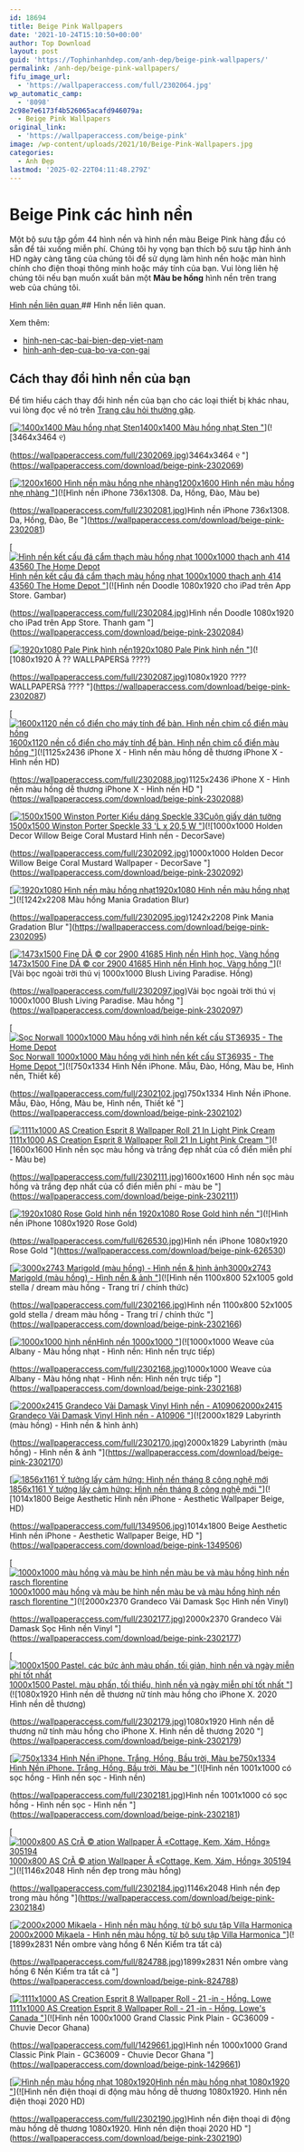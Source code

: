 ```yaml
---
id: 18694
title: Beige Pink Wallpapers
date: '2021-10-24T15:10:50+00:00'
author: Top Download
layout: post
guid: 'https://Tophinhanhdep.com/anh-dep/beige-pink-wallpapers/'
permalink: /anh-dep/beige-pink-wallpapers/
fifu_image_url:
  - 'https://wallpaperaccess.com/full/2302064.jpg'
wp_automatic_camp:
  - '8098'
2c98e7e6173f4b526065acafd946079a:
  - Beige Pink Wallpapers
original_link:
  - 'https://wallpaperaccess.com/beige-pink'
image: /wp-content/uploads/2021/10/Beige-Pink-Wallpapers.jpg
categories:
  - Ảnh Đẹp
lastmod: '2025-02-22T04:11:48.279Z'
---
```

# Beige Pink các hình nền

Một bộ sưu tập gồm 44 hình nền và hình nền màu Beige Pink hàng đầu có sẵn để tải xuống miễn phí. Chúng tôi hy vọng bạn thích bộ sưu tập hình ảnh HD ngày càng tăng của chúng tôi để sử dụng làm hình nền hoặc màn hình chính cho điện thoại thông minh hoặc máy tính của bạn. Vui lòng liên hệ chúng tôi nếu bạn muốn xuất bản một **Màu be hồng** hình nền trên trang web của chúng tôi.

[Hình nền liên quan ](#related) ## Hình nền liên quan.

   
 Xem thêm:

   
- [hinh-nen-cac-bai-bien-dep-viet-nam](https://tophinhanhdep.com/anh-dep/hinh-nen-cac-bai-bien-dep-viet-nam/)
- [hinh-anh-dep-cua-bo-va-con-gai](https://tophinhanhdep.com/hinh-anh-de-thuong/hinh-anh-dep-cua-bo-va-con-gai/)

## Cách thay đổi hình nền của bạn

Để tìm hiểu cách thay đổi hình nền của bạn cho các loại thiết bị khác nhau, vui lòng đọc về nó trên [Trang câu hỏi thường gặp](https://tophinhanhdep.com/faq/).

  
[[![1400x1400 Màu hồng nhạt Sten](https://wallpaperaccess.com/full/2302064.jpg)1400x1400 Màu hồng nhạt Sten "](https://wallpaperaccess.com/download/beige-pink-2302064)](![3464x3464 ୧)

(https://wallpaperaccess.com/full/2302069.jpg)3464x3464 ୧ "](https://wallpaperaccess.com/download/beige-pink-2302069)

[[![1200x1600 Hình nền màu hồng nhẹ nhàng](https://wallpaperaccess.com/full/1457560.jpg)1200x1600 Hình nền màu hồng nhẹ nhàng "](https://wallpaperaccess.com/download/beige-pink-1457560)](![Hình nền iPhone 736x1308.  Da, Hồng, Đào, Màu be)

(https://wallpaperaccess.com/full/2302081.jpg)Hình nền iPhone 736x1308. Da, Hồng, Đào, Be "](https://wallpaperaccess.com/download/beige-pink-2302081)

[[![Hình nền kết cấu đá cẩm thạch màu hồng nhạt 1000x1000 thạch anh 414 43560 The Home Depot](https://wallpaperaccess.com/full/777536.jpg)Hình nền kết cấu đá cẩm thạch màu hồng nhạt 1000x1000 thạch anh 414 43560 The Home Depot "](https://wallpaperaccess.com/download/beige-pink-777536)](![Hình nền Doodle 1080x1920 cho iPad trên App Store.  Gambar)

(https://wallpaperaccess.com/full/2302084.jpg)Hình nền Doodle 1080x1920 cho iPad trên App Store. Thanh gam "](https://wallpaperaccess.com/download/beige-pink-2302084)

[[![1920x1080 Pale Pink hình nền](https://wallpaperaccess.com/full/1457587.jpg)1920x1080 Pale Pink hình nền "](https://wallpaperaccess.com/download/beige-pink-1457587)](![1080x1920 Â ?? WALLPAPERSâ ????)

(https://wallpaperaccess.com/full/2302087.jpg)1080x1920 ???? WALLPAPERSâ ???? "](https://wallpaperaccess.com/download/beige-pink-2302087)

[[![1600x1120 nền cổ điển cho máy tính để bàn.  Hình nền chim cổ điển màu hồng](https://wallpaperaccess.com/full/47940.jpg)1600x1120 nền cổ điển cho máy tính để bàn. Hình nền chim cổ điển màu hồng "](https://wallpaperaccess.com/download/beige-pink-47940)](![1125x2436 iPhone X - Hình nền màu hồng dễ thương iPhone X - Hình nền HD)

(https://wallpaperaccess.com/full/2302088.jpg)1125x2436 iPhone X - Hình nền màu hồng dễ thương iPhone X - Hình nền HD "](https://wallpaperaccess.com/download/beige-pink-2302088)

[[![1500x1500 Winston Porter Kiểu dáng Speckle 33](https://wallpaperaccess.com/full/2302089.jpg)Cuộn giấy dán tường 1500x1500 Winston Porter Speckle 33 'L x 20,5 W "](https://wallpaperaccess.com/download/beige-pink-2302089)](![1000x1000 Holden Decor Willow Beige Coral Mustard Hình nền - DecorSave)

(https://wallpaperaccess.com/full/2302092.jpg)1000x1000 Holden Decor Willow Beige Coral Mustard Wallpaper - DecorSave "](https://wallpaperaccess.com/download/beige-pink-2302092)

[[![1920x1080 Hình nền màu hồng nhạt](https://wallpaperaccess.com/full/2302094.jpg)1920x1080 Hình nền màu hồng nhạt "](https://wallpaperaccess.com/download/beige-pink-2302094)](![1242x2208 Màu hồng Mania Gradation Blur)

(https://wallpaperaccess.com/full/2302095.jpg)1242x2208 Pink Mania Gradation Blur "](https://wallpaperaccess.com/download/beige-pink-2302095)

[[![1473x1500 Fine DÃ © cor 2900 41685 Hình nền Hình học, Vàng hồng](https://wallpaperaccess.com/full/2302096.jpg)1473x1500 Fine DÃ © cor 2900 41685 Hình nền Hình học, Vàng hồng "](https://wallpaperaccess.com/download/beige-pink-2302096)](![Vải bọc ngoài trời thú vị 1000x1000 Blush Living Paradise.  Hồng)

(https://wallpaperaccess.com/full/2302097.jpg)Vải bọc ngoài trời thú vị 1000x1000 Blush Living Paradise. Màu hồng "](https://wallpaperaccess.com/download/beige-pink-2302097)

[[![Sọc Norwall 1000x1000 Màu hồng với hình nền kết cấu ST36935 - The Home Depot](https://wallpaperaccess.com/full/2302100.jpg)Sọc Norwall 1000x1000 Màu hồng với hình nền kết cấu ST36935 - The Home Depot "](https://wallpaperaccess.com/download/beige-pink-2302100)](![750x1334 Hình Nền iPhone.  Mẫu, Đào, Hồng, Màu be, Hình nền, Thiết kế)

(https://wallpaperaccess.com/full/2302102.jpg)750x1334 Hình Nền iPhone. Mẫu, Đào, Hồng, Màu be, Hình nền, Thiết kế "](https://wallpaperaccess.com/download/beige-pink-2302102)

[[![1111x1000 AS Creation Esprit 8 Wallpaper Roll 21 In Light Pink Cream](https://wallpaperaccess.com/full/2302103.jpg)1111x1000 AS Creation Esprit 8 Wallpaper Roll 21 In Light Pink Cream "](https://wallpaperaccess.com/download/beige-pink-2302103)](![1600x1600 Hình nền sọc màu hồng và trắng đẹp nhất của cổ điển miễn phí - Màu be)

(https://wallpaperaccess.com/full/2302111.jpg)1600x1600 Hình nền sọc màu hồng và trắng đẹp nhất của cổ điển miễn phí - màu be "](https://wallpaperaccess.com/download/beige-pink-2302111)

[[![1920x1080 Rose Gold hình nền](https://wallpaperaccess.com/full/764300.jpg) 1920x1080 Rose Gold hình nền "](https://wallpaperaccess.com/download/beige-pink-764300)](![Hình nền iPhone 1080x1920 Rose Gold)

(https://wallpaperaccess.com/full/626530.jpg)Hình nền iPhone 1080x1920 Rose Gold "](https://wallpaperaccess.com/download/beige-pink-626530)

[[![3000x2743 Marigold (màu hồng) - Hình nền & hình ảnh](https://wallpaperaccess.com/full/2302165.jpg)3000x2743 Marigold (màu hồng) - Hình nền &amp; ảnh "](https://wallpaperaccess.com/download/beige-pink-2302165)](![Hình nền 1100x800 52x1005 gold stella / dream màu hồng - Trang trí / chính thức)

(https://wallpaperaccess.com/full/2302166.jpg)Hình nền 1100x800 52x1005 gold stella / dream màu hồng - Trang trí / chính thức "](https://wallpaperaccess.com/download/beige-pink-2302166)

[[![1000x1000 hình nền](https://wallpaperaccess.com/full/2022348.jpg)Hình nền 1000x1000 "](https://wallpaperaccess.com/download/beige-pink-2022348)](![1000x1000 Weave của Albany - Màu hồng nhạt - Hình nền: Hình nền trực tiếp)

(https://wallpaperaccess.com/full/2302168.jpg)1000x1000 Weave của Albany - Màu hồng nhạt - Hình nền: Hình nền trực tiếp "](https://wallpaperaccess.com/download/beige-pink-2302168)

[[![2000x2415 Grandeco Vải Damask Vinyl Hình nền - A10906](https://wallpaperaccess.com/full/1659775.jpg)2000x2415 Grandeco Vải Damask Vinyl Hình nền - A10906 "](https://wallpaperaccess.com/download/beige-pink-1659775)](![2000x1829 Labyrinth (màu hồng) - Hình nền & hình ảnh)

(https://wallpaperaccess.com/full/2302170.jpg)2000x1829 Labyrinth (màu hồng) - Hình nền &amp; ảnh "](https://wallpaperaccess.com/download/beige-pink-2302170)

[[![1856x1161 Ý tưởng lấy cảm hứng: Hình nền tháng 8 công nghệ mới](https://wallpaperaccess.com/full/971893.jpg)1856x1161 Ý tưởng lấy cảm hứng: Hình nền tháng 8 công nghệ mới "](https://wallpaperaccess.com/download/beige-pink-971893)](![1014x1800 Beige Aesthetic Hình nền iPhone - Aesthetic Wallpaper Beige, HD)

(https://wallpaperaccess.com/full/1349506.jpg)1014x1800 Beige Aesthetic Hình nền iPhone - Aesthetic Wallpaper Beige, HD "](https://wallpaperaccess.com/download/beige-pink-1349506)

[[![1000x1000 màu hồng và màu be hình nền màu be và màu hồng hình nền rasch florentine](https://wallpaperaccess.com/full/2302174.jpg)1000x1000 màu hồng và màu be hình nền màu be và màu hồng hình nền rasch florentine "](https://wallpaperaccess.com/download/beige-pink-2302174)](![2000x2370 Grandeco Vải Damask Sọc Hình nền Vinyl)

(https://wallpaperaccess.com/full/2302177.jpg)2000x2370 Grandeco Vải Damask Sọc Hình nền Vinyl "](https://wallpaperaccess.com/download/beige-pink-2302177)

[[![1000x1500 Pastel.  các bức ảnh màu phấn, tối giản, hình nền và ngày miễn phí tốt nhất](https://wallpaperaccess.com/full/2302178.jpg)1000x1500 Pastel. màu phấn, tối thiểu, hình nền và ngày miễn phí tốt nhất "](https://wallpaperaccess.com/download/beige-pink-2302178)](![1080x1920 Hình nền dễ thương nữ tính màu hồng cho iPhone X. 2020 Hình nền dễ thương)

(https://wallpaperaccess.com/full/2302179.jpg)1080x1920 Hình nền dễ thương nữ tính màu hồng cho iPhone X. Hình nền dễ thương 2020 "](https://wallpaperaccess.com/download/beige-pink-2302179)

[[![750x1334 Hình Nền iPhone.  Trắng, Hồng, Bầu trời, Màu be](https://wallpaperaccess.com/full/2302180.jpg)750x1334 Hình Nền iPhone. Trắng, Hồng, Bầu trời, Màu be "](https://wallpaperaccess.com/download/beige-pink-2302180)](![Hình nền 1001x1000 có sọc hồng - Hình nền sọc - Hình nền)

(https://wallpaperaccess.com/full/2302181.jpg)Hình nền 1001x1000 có sọc hồng - Hình nền sọc - Hình nền "](https://wallpaperaccess.com/download/beige-pink-2302181)

[[![1000x800 AS CrÃ © ation Wallpaper Â «Cottage, Kem, Xám, Hồng» 305194](https://wallpaperaccess.com/full/2302183.jpg)1000x800 AS CrÃ © ation Wallpaper Â «Cottage, Kem, Xám, Hồng» 305194 "](https://wallpaperaccess.com/download/beige-pink-2302183)](![1146x2048 Hình nền đẹp trong màu hồng)

(https://wallpaperaccess.com/full/2302184.jpg)1146x2048 Hình nền đẹp trong màu hồng "](https://wallpaperaccess.com/download/beige-pink-2302184)

[[![2000x2000 Mikaela - Hình nền màu hồng, từ bộ sưu tập Villa Harmonica](https://wallpaperaccess.com/full/2016454.jpg)2000x2000 Mikaela - Hình nền màu hồng, từ bộ sưu tập Villa Harmonica "](https://wallpaperaccess.com/download/beige-pink-2016454)](![1899x2831 Nền ombre vàng hồng 6 Nền Kiểm tra tất cả)

(https://wallpaperaccess.com/full/824788.jpg)1899x2831 Nền ombre vàng hồng 6 Nền Kiểm tra tất cả "](https://wallpaperaccess.com/download/beige-pink-824788)

[[![1111x1000 AS Creation Esprit 8 Wallpaper Roll - 21 -in - Hồng.  Lowe](https://wallpaperaccess.com/full/2302186.jpg)1111x1000 AS Creation Esprit 8 Wallpaper Roll - 21 -in - Hồng. Lowe's Canada "](https://wallpaperaccess.com/download/beige-pink-2302186)](![Hình nền 1000x1000 Grand Classic Pink Plain - GC36009 - Chuvie Decor Ghana)

(https://wallpaperaccess.com/full/1429661.jpg)Hình nền 1000x1000 Grand Classic Pink Plain - GC36009 - Chuvie Decor Ghana "](https://wallpaperaccess.com/download/beige-pink-1429661)

[[![Hình nền màu hồng nhạt 1080x1920](https://wallpaperaccess.com/full/1134821.jpg)Hình nền màu hồng nhạt 1080x1920 "](https://wallpaperaccess.com/download/beige-pink-1134821)](![Hình nền điện thoại di động màu hồng dễ thương 1080x1920.  Hình nền điện thoại 2020 HD)

(https://wallpaperaccess.com/full/2302190.jpg)Hình nền điện thoại di động màu hồng dễ thương 1080x1920. Hình nền điện thoại 2020 HD "](https://wallpaperaccess.com/download/beige-pink-2302190)
